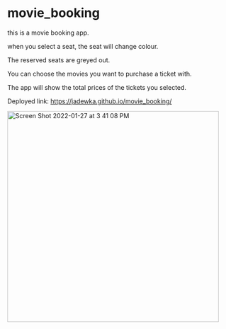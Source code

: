 # movie_booking

this is a movie booking app. 

when you select a seat, the seat will change colour. 

The reserved seats are greyed out. 

You can choose the movies you want to purchase a ticket with.

The app will show the total prices of the tickets you selected.

Deployed link: https://jadewka.github.io/movie_booking/

<img width="477" alt="Screen Shot 2022-01-27 at 3 41 08 PM" src="https://user-images.githubusercontent.com/78435515/151441427-7e41bcb8-1dd4-4284-b6e3-7f3cf54ca5e6.png">
